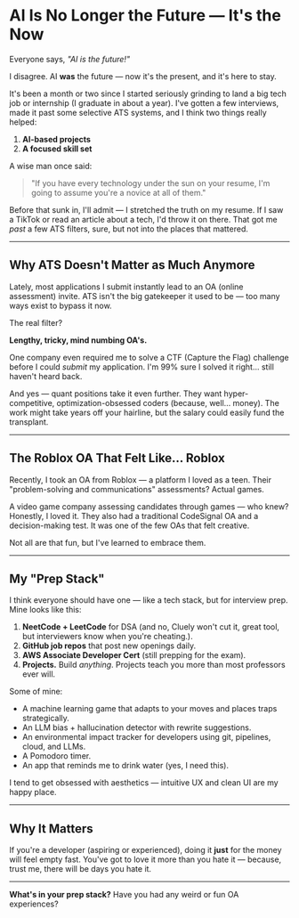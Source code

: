 # AI Is No Longer the Future — It's the Now

Everyone says, *"AI is the future!"*  

I disagree. AI **was** the future — now it's the present, and it's here to stay.  

It's been a month or two since I started seriously grinding to land a big tech job or internship (I graduate in about a year). I've gotten a few interviews, made it past some selective ATS systems, and I think two things really helped:  

1. **AI-based projects**  
2. **A focused skill set**  

A wise man once said:  
> "If you have every technology under the sun on your resume, I'm going to assume you're a novice at all of them."  

Before that sunk in, I'll admit — I stretched the truth on my resume. If I saw a TikTok or read an article about a tech, I'd throw it on there. That got me *past* a few ATS filters, sure, but not into the places that mattered.  

---

## Why ATS Doesn't Matter as Much Anymore  

Lately, most applications I submit instantly lead to an OA (online assessment) invite. ATS isn't the big gatekeeper it used to be — too many ways exist to bypass it now.  

The real filter?  

**Lengthy, tricky, mind numbing OA's.**  

One company even required me to solve a CTF (Capture the Flag) challenge before I could *submit* my application. I'm 99% sure I solved it right… still haven't heard back.  

And yes — quant positions take it even further. They want hyper-competitive, optimization-obsessed coders (because, well… money). The work might take years off your hairline, but the salary could easily fund the transplant.  

---

## The Roblox OA That Felt Like… Roblox  

Recently, I took an OA from Roblox — a platform I loved as a teen. Their "problem-solving and communications" assessments? Actual games.  

A video game company assessing candidates through games — who knew? Honestly, I loved it. They also had a traditional CodeSignal OA and a decision-making test. It was one of the few OAs that felt creative.  

Not all are that fun, but I've learned to embrace them.  

---

## My "Prep Stack"  

I think everyone should have one — like a tech stack, but for interview prep. Mine looks like this:  

1. **NeetCode + LeetCode** for DSA (and no, Cluely won't cut it, great tool, but interviewers know when you're cheating.).  
2. **GitHub job repos** that post new openings daily.  
3. **AWS Associate Developer Cert** (still prepping for the exam).  
4. **Projects.** Build *anything*. Projects teach you more than most professors ever will.  

Some of mine:  
- A machine learning game that adapts to your moves and places traps strategically.  
- An LLM bias + hallucination detector with rewrite suggestions.  
- An environmental impact tracker for developers using git, pipelines, cloud, and LLMs.  
- A Pomodoro timer.  
- An app that reminds me to drink water (yes, I need this).  

I tend to get obsessed with aesthetics — intuitive UX and clean UI are my happy place.  

---

## Why It Matters  

If you're a developer (aspiring or experienced), doing it **just** for the money will feel empty fast. You've got to love it more than you hate it — because, trust me, there will be days you hate it.  

---

**What's in your prep stack?** Have you had any weird or fun OA experiences? 
